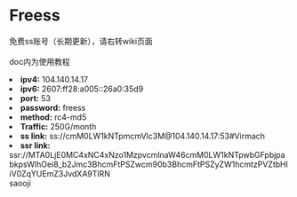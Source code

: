 # Freess
免费ss账号（长期更新），请右转wiki页面<br /><br />
doc内为使用教程<br />
<li><b>ipv4:</b>  104.140.14.17</li>
<li><b>ipv6:</b>  2607:ff28:a005::26a0:35d9</li>
<li><b>port:</b>  53</li>
<li><b>password:</b>  freess</li>
<li><b>method:</b>  rc4-md5</li>
<li><b>Traffic:</b>   250G/month</li>
<li><b>ss link:</b>   ss://cmM0LW1kNTpmcmVlc3M@104.140.14.17:53#Virmach</li>
<li><b>ssr link:</b>  ssr://MTA0LjE0MC4xNC4xNzo1MzpvcmlnaW46cmM0LW1kNTpwbGFpbjpabkpsWlhOei8_b2Jmc3BhcmFtPSZwcm90b3BhcmFtPSZyZW1hcmtzPVZtbHliV0ZqYUEmZ3JvdXA9TlRN</li>
  saooji
